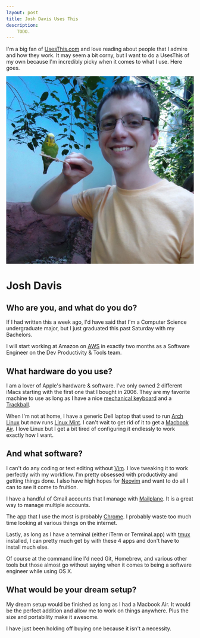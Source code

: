 ```yaml
---
layout: post
title: Josh Davis Uses This
description:
    TODO.
---
```


I'm a big fan of [UsesThis.com][usesthis] and love reading about people that I
admire and how they work. It may seem a bit corny, but I want to do a UsesThis
of my own because I'm incredibly picky when it comes to what I use. Here goes.

<div class="gallery medium">
    <a href="/img/uses/me.png" rel="lightbox[uses]">
        <img src="/img/uses/me.png" width="640">
    </a>
</div>

# Josh Davis

## Who are you, and what do you do?

If I had written this a week ago, I'd have said that I'm a Computer Science
undergraduate major, but I just graduated this past Saturday with my Bachelors.

I will start working at Amazon on [AWS][aws] in exactly two months as a Software
Engineer on the Dev Productivity & Tools team.

## What hardware do you use?

I am a lover of Apple's hardware & software. I've only owned 2 different iMacs
starting with the first one that I bought in 2006. They are my favorite machine
to use as long as I have a nice [mechanical keyboard][das] and a
[Trackball][trackball].

When I'm not at home, I have a generic Dell laptop that used to run [Arch
Linux][arch] but now runs [Linux Mint][mint]. I can't wait to get rid of it to
get a [Macbook Air][air]. I love Linux but I get a bit tired of configuring it
endlessly to work exactly how I want.

## And what software?

I can't do any coding or text editing without [Vim][vim]. I love tweaking it to
work perfectly with my workflow. I'm pretty obsessed with productivity and
getting things done. I also have high hopes for [Neovim][neovim] and want to do
all I can to see it come to fruition.

I have a handful of Gmail accounts that I manage with [Mailplane][mailplane]. It
is a great way to manage multiple accounts.

The app that I use the most is probably [Chrome][chrome]. I probably waste too
much time looking at various things on the internet.

Lastly, as long as I have a terminal (either iTerm or Terminal.app) with
[tmux][tmux] installed, I can pretty much get by with these 4 apps and don't
have to install much else.

Of course at the command line I'd need Git, Homebrew, and various other tools
but those almost go without saying when it comes to being a software engineer
while using OS X.

## What would be your dream setup?

My dream setup would be finished as long as I had a Macbook Air. It would be the
perfect addition and allow me to work on things anywhere. Plus the size and
portability make it awesome.

I have just been holding off buying one because it isn't a necessity.

[das]: http://www.daskeyboard.com/
[trackball]: http://www.logitech.com/en-us/product/wireless-trackball-m570
[tmux]: http://tmux.sourceforge.net/
[usesthis]: http://usesthis.com/
[aws]: http://aws.amazon.com/
[vim]: http://www.vim.org/
[neovim]: http://neovim.org/
[mailplane]: http://mailplaneapp.com/
[arch]: https://www.archlinux.org/
[mint]: http://www.linuxmint.com/
[air]: https://www.apple.com/macbook-air/
[chrome]: https://www.google.com/intl/en_us/chrome/browser/
